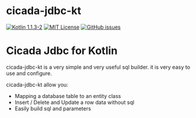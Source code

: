 # cicada-jdbc-kt

[![Kotlin 1.1.3-2](https://img.shields.io/badge/Kotlin-1.1-blue.svg)](http://kotlinlang.org)
[![MIT License](https://img.shields.io/github/license/cicada-kt/cicada-jdbc-kt.svg)](https://github.com/cicada-kt/cicada-jdbc-kt/blob/master/LICENSE)
[![GitHub issues](https://img.shields.io/github/issues/cicada-kt/cicada-jdbc-kt.svg)](https://github.com/cicada-kt/cicada-jdbc-kt/issues)

Cicada Jdbc for Kotlin
===========================

cicada-jdbc-kt is a very simple and very useful sql builder. it is very easy to use and configure.

cicada-jdbc-kt allow you:

- Mapping a database table to an entity class
- Insert / Delete and Update a row data without sql
- Easily build sql and parameters

